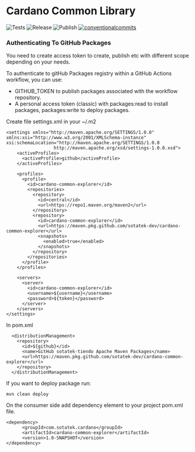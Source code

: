 # Cardano Common Library

<p align="left">
<img alt="Tests" src="https://github.com/cardano-foundation/cf-java-cardano-common-explorer/actions/workflows/tests.yaml/badge.svg" />
<img alt="Release" src="https://github.com/cardano-foundation/cf-java-cardano-common-explorer/actions/workflows/release.yaml/badge.svg?branch=main" />
<img alt="Publish" src="https://github.com/cardano-foundation/cf-java-cardano-common-explorer/actions/workflows/publish.yaml/badge.svg?branch=main" />
<a href="https://conventionalcommits.org"><img alt="conventionalcommits" src="https://img.shields.io/badge/Conventional%20Commits-1.0.0-%23FE5196?logo=conventionalcommits" /></a>
</p>

### Authenticating To GitHub Packages

You need to create access token to create, publish etc with different scope depending on your needs.

To authenticate to gitHub Packages registry within a GitHub Actions workflow, you can use:

* GITHUB_TOKEN to publish packages associated with the workflow repository.
* A personal access token (classic) with packages:read to install packages, packages:write to deploy packages.

Create file settings.xml in your ~/.m2

```
<settings xmlns="http://maven.apache.org/SETTINGS/1.0.0"
xmlns:xsi="http://www.w3.org/2001/XMLSchema-instance"
xsi:schemaLocation="http://maven.apache.org/SETTINGS/1.0.0
				  http://maven.apache.org/xsd/settings-1.0.0.xsd">
	<activeProfiles>
	  <activeProfile>github</activeProfile>
	</activeProfiles>

	<profiles>
	  <profile>
		<id>cardano-common-explorer</id>
		<repositories>
		  <repository>
			<id>central</id>
			<url>https://repo1.maven.org/maven2</url>
		  </repository>
		  <repository>
			<id>cardano-common-explorer</id>
			<url>https://maven.pkg.github.com/sotatek-dev/cardano-common-explorer</url>
			<snapshots>
			  <enabled>true</enabled>
			</snapshots>
		  </repository>
		</repositories>
	  </profile>
	</profiles>

	<servers>
	  <server>
		<id>cardano-common-explorer</id>
		<username>${username}</username>
		<password>${token}</password>
	  </server>
	</servers>
</settings>
```

In pom.xml
```
  <distributionManagement>
    <repository>
      <id>${github}</id>
      <name>GitHub sotatek-tiendo Apache Maven Packages</name>
      <url>https://maven.pkg.github.com/sotatek-dev/cardano-common-explorer</url>
    </repository>
  </distributionManagement>
```

If you want to deploy package run:
```
mvn clean deploy
```

On the consumer side add dependency element to your project pom.xml file.
```
<dependency>
      <groupId>com.sotatek.cardano</groupId>
      <artifactId>cardano-common-explorer</artifactId>
      <version>1.0-SNAPSHOT</version>
</dependency>
```




